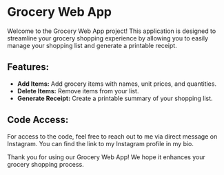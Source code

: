 # Grocery Web App

Welcome to the Grocery Web App project! This application is designed to streamline your grocery shopping experience by allowing you to easily manage your shopping list and generate a printable receipt.

## Features:
- **Add Items:** Add grocery items with names, unit prices, and quantities.
- **Delete Items:** Remove items from your list.
- **Generate Receipt:** Create a printable summary of your shopping list.

## Code Access:
For access to the code, feel free to reach out to me via direct message on Instagram. You can find the link to my Instagram profile in my bio.

Thank you for using our Grocery Web App! We hope it enhances your grocery shopping process.
